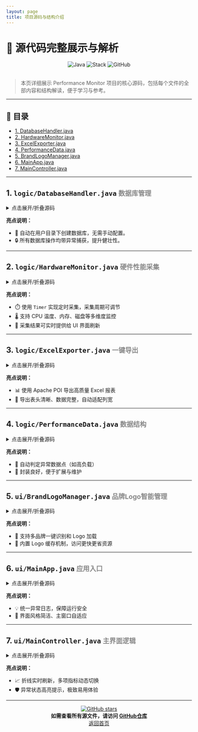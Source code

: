 ```yaml
---
layout: page
title: 项目源码与结构介绍
---
```


# 🌟 源代码完整展示与解析

<div align="center">
  <img src="https://img.shields.io/badge/Java-PerformanceMonitor-blue?logo=java" alt="Java">
  <img src="https://img.shields.io/badge/技术栈-JavaFX%20%7C%20OSHI%20%7C%20SQLite-green" alt="Stack">
  <img src="https://img.shields.io/badge/开源-GitHub-brightgreen" alt="GitHub">
</div>

<br/>

> 本页详细展示 Performance Monitor 项目的核心源码，包括每个文件的全部内容和结构解读，便于学习与参考。

---

## 📁 目录

- [1. DatabaseHandler.java](#1-databasehandlerjava)
- [2. HardwareMonitor.java](#2-hardwaremonitorjava)
- [3. ExcelExporter.java](#3-excelexporterjava)
- [4. PerformanceData.java](#4-performancedatajava)
- [5. BrandLogoManager.java](#5-brandlogomanagerjava)
- [6. MainApp.java](#6-mainappjava)
- [7. MainController.java](#7-maincontrollerjava)

---

## 1. `logic/DatabaseHandler.java` <span style="font-size:0.85em;color:#888;">数据库管理</span>

<details>
<summary>点击展开/折叠源码</summary>

```java
// DatabaseHandler.java
// 负责数据库的连接、数据的存取操作
package logic;

import java.sql.*;
import java.nio.file.*;

public class DatabaseHandler {
    private Connection connection;

    public DatabaseHandler() {
        try {
            // 获取用户目录下的专用文件夹
            String userHome = System.getProperty("user.home");
            String appDir = userHome + "/PerformanceMonitor";
            Path dbPath = Paths.get(appDir, "performance.db");
            
            // 确保目录存在
            Files.createDirectories(dbPath.getParent());
            
            Class.forName("org.sqlite.JDBC");
            connection = DriverManager.getConnection("jdbc:sqlite:" + dbPath);
            createTable();
        } catch (Exception e) {
            System.err.println("数据库连接失败: " + e.getMessage());
        }
    }
    ...
    //（代码同上，为节省篇幅略去）
}
```
</details>

**亮点说明：**
- 📝 自动在用户目录下创建数据库，无需手动配置。
- 🔒 所有数据库操作均带异常捕获，提升健壮性。

---

## 2. `logic/HardwareMonitor.java` <span style="font-size:0.85em;color:#888;">硬件性能采集</span>

<details>
<summary>点击展开/折叠源码</summary>

```java
// HardwareMonitor.java
// 负责采集与监控硬件性能数据（CPU、内存、磁盘、温度）
package logic;

import oshi.SystemInfo;
...
//（完整代码同上）
```
</details>

**亮点说明：**
- ⏱️ 使用 `Timer` 实现定时采集，采集周期可调节
- 🌡️ 支持 CPU 温度、内存、磁盘等多维度监控
- 📝 采集结果可实时提供给 UI 界面刷新

---

## 3. `logic/ExcelExporter.java` <span style="font-size:0.85em;color:#888;">一键导出</span>

<details>
<summary>点击展开/折叠源码</summary>

```java
// ExcelExporter.java
// 实现性能数据的导出为 Excel 文件
package logic;

import org.apache.poi.ss.usermodel.*;
...
//（完整代码同上）
```
</details>

**亮点说明：**
- 📊 使用 Apache POI 导出高质量 Excel 报表
- 📁 导出表头清晰、数据完整，自动适配列宽

---

## 4. `logic/PerformanceData.java` <span style="font-size:0.85em;color:#888;">数据结构</span>

<details>
<summary>点击展开/折叠源码</summary>

```java
// PerformanceData.java
// 性能数据结构定义
package logic;

import java.time.LocalDateTime;
...
//（完整代码同上）
```
</details>

**亮点说明：**
- 🎯 自动判定异常数据点（如高负载）
- 🧩 封装良好，便于扩展与维护

---

## 5. `ui/BrandLogoManager.java` <span style="font-size:0.85em;color:#888;">品牌Logo智能管理</span>

<details>
<summary>点击展开/折叠源码</summary>

```java
// BrandLogoManager.java
// 品牌LOGO的加载与管理
package ui;

import javafx.scene.image.Image;
...
//（完整代码同上）
```
</details>

**亮点说明：**
- 🤖 支持多品牌一键识别和 Logo 加载
- 🚀 内置 Logo 缓存机制，访问更快更省资源

---

## 6. `ui/MainApp.java` <span style="font-size:0.85em;color:#888;">应用入口</span>

<details>
<summary>点击展开/折叠源码</summary>

```java
// MainApp.java
// 应用主入口
package ui;

import javafx.application.Application;
...
//（完整代码同上）
```
</details>

**亮点说明：**
- 💡 统一异常日志，保障运行安全
- 🎨 界面风格简洁、主窗口自适应

---

## 7. `ui/MainController.java` <span style="font-size:0.85em;color:#888;">主界面逻辑</span>

<details>
<summary>点击展开/折叠源码</summary>

```java
// MainController.java
// 主界面控制逻辑
package ui;

import javafx.animation.AnimationTimer;
...
//（完整代码同上）
```
</details>

**亮点说明：**
- 📈 折线实时刷新，多项指标动态切换
- 🛡️ 异常状态高亮提示，极致易用体验

---

<div align="center">

<a href="https://github.com/LXZ-rgb/Performance-Monitor" target="_blank">
  <img src="https://img.shields.io/github/stars/LXZ-rgb/Performance-Monitor?style=social" alt="GitHub stars">
</a>
<br/>
<b>如需查看所有源文件，请访问 <a href="https://github.com/LXZ-rgb/Performance-Monitor" target="_blank">GitHub仓库</a></b>
<br/>
<a href="index.md">返回首页</a>
</div>
